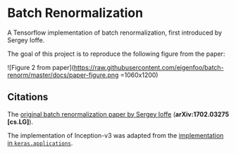 # Batch Renormalization

A Tensorflow implementation of batch renormalization, first introduced by Sergey
Ioffe.

The goal of this project is to reproduce the following figure from the paper:

![Figure 2 from paper](https://raw.githubusercontent.com/eigenfoo/batch-renorm/master/docs/paper-figure.png =1060x1200)

## Citations

The [original batch renormalization paper by Sergey
Ioffe](https://arxiv.org/abs/1702.03275) (**arXiv:1702.03275 [cs.LG]**).

The implementation of Inception-v3 was adapted from the [implementation in
`keras.applications`](https://github.com/keras-team/keras-applications).

